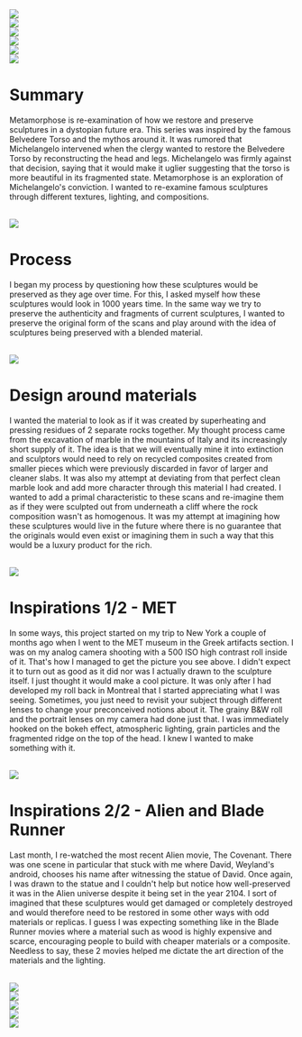 <div><img src="/img/metamorphose/1.png"></div>
<div><img src="/img/metamorphose/2.png"></div>
<div><img src="/img/metamorphose/3.png"></div>
<div><img src="/img/metamorphose/4.png"></div>
<div><img src="/img/metamorphose/5.png"></div>
<div><img src="/img/metamorphose/6.png"></div>

# Summary

Metamorphose is re-examination of how we restore and preserve sculptures in a dystopian future era. This series was inspired by the famous Belvedere Torso and the mythos around it. It was rumored that Michelangelo intervened when the clergy wanted to restore the Belvedere Torso by reconstructing the head and legs. Michelangelo was firmly against that decision, saying that it would make it uglier suggesting that the torso is more beautiful in its fragmented state. Metamorphose is an exploration of Michelangelo's conviction. I wanted to re-examine famous sculptures through different textures, lighting, and compositions.

<br>
<div><img src="/img/metamorphose/7.png"></div>

# Process

I began my process by questioning how these sculptures would be preserved as they age over time. For this, I asked myself how these sculptures would look in 1000 years time. In the same way we try to preserve the authenticity and fragments of current sculptures, I wanted to preserve the original form of the scans and play around with the idea of sculptures being preserved with a blended material.

<br>
<div><img src="/img/metamorphose/8.jpg"></div>

# Design around materials

I wanted the material to look as if it was created by superheating and pressing residues of 2 separate rocks together. My thought process came from the excavation of marble in the mountains of Italy and its increasingly short supply of it. The idea is that we will eventually mine it into extinction and sculptors would need to rely on recycled composites created from smaller pieces which were previously discarded in favor of larger and cleaner slabs. It was also my attempt at deviating from that perfect clean marble look and add more character through this material I had created. I wanted to add a primal characteristic to these scans and re-imagine them as if they were sculpted out from underneath a cliff where the rock composition wasn't as homogenous. It was my attempt at imagining how these sculptures would live in the future where there is no guarantee that the originals would even exist or imagining them in such a way that this would be a luxury product for the rich.

<br>
<div><img src="/img/metamorphose/9.jpg"></div>

# Inspirations 1/2 - MET

In some ways, this project started on my trip to New York a couple of months ago when I went to the MET museum in the Greek artifacts section. I was on my analog camera shooting with a 500 ISO high contrast roll inside of it. That's how I managed to get the picture you see above. I didn't expect it to turn out as good as it did nor was I actually drawn to the sculpture itself. I just thought it would make a cool picture. It was only after I had developed my roll back in Montreal that I started appreciating what I was seeing. Sometimes, you just need to revisit your subject through different lenses to change your preconceived notions about it. The grainy B&W roll and the portrait lenses on my camera had done just that. I was immediately hooked on the bokeh effect, atmospheric lighting, grain particles and the fragmented ridge on the top of the head. I knew I wanted to make something with it.

<br>
<div><img src="/img/metamorphose/10.png"></div>

# Inspirations 2/2 - Alien and Blade Runner

Last month, I re-watched the most recent Alien movie, The Covenant. There was one scene in particular that stuck with me where David, Weyland's android, chooses his name after witnessing the statue of David. Once again, I was drawn to the statue and I couldn't help but notice how well-preserved it was in the Alien universe despite it being set in the year 2104. I sort of imagined that these sculptures would get damaged or completely destroyed and would therefore need to be restored in some other ways with odd materials or replicas. I guess I was expecting something like in the Blade Runner movies where a material such as wood is highly expensive and scarce, encouraging people to build with cheaper materials or a composite. Needless to say, these 2 movies helped me dictate the art direction of the materials and the lighting.

<br>
<div><img src="/img/metamorphose/11.png"></div>
<div><img src="/img/metamorphose/12.png"></div>
<div><img src="/img/metamorphose/13.png"></div>
<div><img src="/img/metamorphose/14.png"></div>
<div><img src="/img/metamorphose/15.png"></div>
